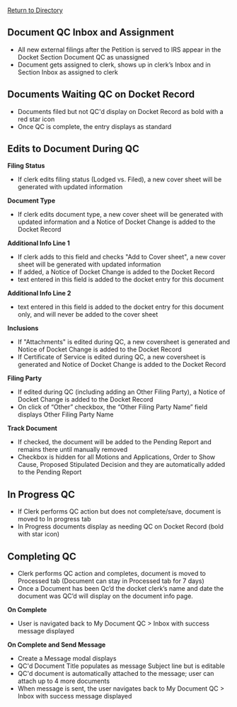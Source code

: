 [Return to Directory](./README.md)

## Document QC Inbox and Assignment
* All new external filings after the Petition is served to IRS appear in the Docket Section Document QC as unassigned
* Document gets assigned to clerk, shows up in clerk’s Inbox and in Section Inbox as assigned to clerk

## Documents Waiting QC on Docket Record
* Documents filed but not QC'd display on Docket Record as bold with a red star icon
* Once QC is complete, the entry displays as standard


## Edits to Document During QC

**Filing Status**
* If clerk edits filing status (Lodged vs. Filed), a new cover sheet will be generated with updated information

**Document Type**
* If clerk edits document type, a new cover sheet will be generated with updated information and a Notice of Docket Change is added to the Docket Record

**Additional Info Line 1**
* If clerk adds to this field and checks "Add to Cover sheet", a new cover sheet will be generated with updated information
* If added, a Notice of Docket Change is added to the Docket Record
* text entered in this field is added to the docket entry for this document

**Additional Info Line 2**
* text entered in this field is added to the docket entry for this document only, and will never be added to the cover sheet

**Inclusions**
* If "Attachments" is edited during QC, a new coversheet is generated and Notice of Docket Change is added to the Docket Record
* If Certificate of Service is edited during QC, a new coversheet is generated and Notice of Docket Change is added to the Docket Record

**Filing Party**
* If edited during QC (including adding an Other Filing Party), a Notice of Docket Change is added to the Docket Record
* On click of “Other” checkbox, the “Other Filing Party Name” field displays
Other Filing Party Name


**Track Document**
* If checked, the document will be added to the Pending Report and remains there until manually removed
* Checkbox is hidden for all Motions and Applications, Order to Show Cause, Proposed Stipulated Decision and they are automatically added to the Pending Report

## In Progress QC
* If Clerk performs QC action but does not complete/save, document is moved to In progress tab
* In Progress documents display as needing QC on Docket Record (bold with star icon)

## Completing QC
* Clerk performs QC action and completes, document is moved to Processed tab (Document can stay in Processed tab for 7 days)
* Once a Document has been Qc’d the docket clerk’s name and date the document was QC’d will display on the document info page.

**On Complete**
* User is navigated back to My Document QC > Inbox with success message displayed

**On Complete and Send Message**
* Create a Message modal displays
* QC'd Document Title populates as message Subject line but is editable
* QC'd document is automatically attached to the message; user can attach up to 4 more documents
* When message is sent, the user navigates back to My Document QC > Inbox with success message displayed
